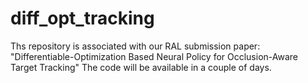 # diff_opt_tracking

Ths repository is associated with our RAL submission paper: "Differentiable-Optimization Based Neural Policy for Occlusion-Aware Target Tracking"
The code will be available in a couple of days.
